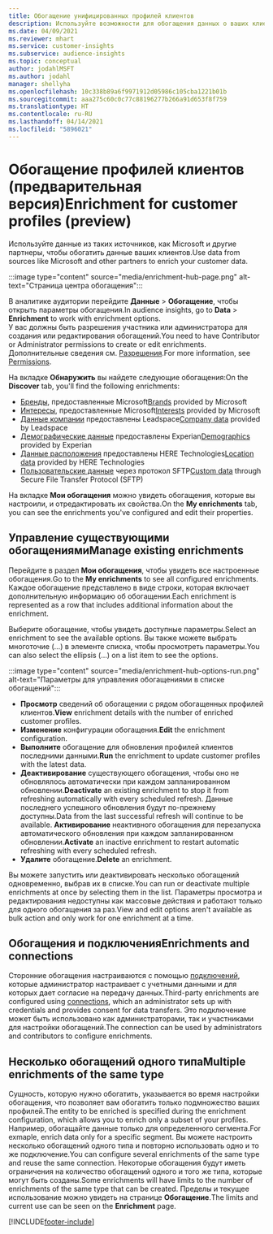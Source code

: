 ```yaml
---
title: Обогащение унифицированных профилей клиентов
description: Используйте возможности для обогащения данных о ваших клиентах.
ms.date: 04/09/2021
ms.reviewer: mhart
ms.service: customer-insights
ms.subservice: audience-insights
ms.topic: conceptual
author: jodahlMSFT
ms.author: jodahl
manager: shellyha
ms.openlocfilehash: 10c338b89a6f9971912d05986c105cba1221b01b
ms.sourcegitcommit: aaa275c60c0c77c88196277b266a91d653f8f759
ms.translationtype: HT
ms.contentlocale: ru-RU
ms.lasthandoff: 04/14/2021
ms.locfileid: "5896021"
---
```

# <a name="enrichment-for-customer-profiles-preview"></a><span data-ttu-id="575a5-103">Обогащение профилей клиентов (предварительная версия)</span><span class="sxs-lookup"><span data-stu-id="575a5-103">Enrichment for customer profiles (preview)</span></span>

<span data-ttu-id="575a5-104">Используйте данные из таких источников, как Microsoft и другие партнеры, чтобы обогатить данные ваших клиентов.</span><span class="sxs-lookup"><span data-stu-id="575a5-104">Use data from sources like Microsoft and other partners to enrich your customer data.</span></span>

:::image type="content" source="media/enrichment-hub-page.png" alt-text="Страница центра обогащения":::

<span data-ttu-id="575a5-106">В аналитике аудитории перейдите **Данные** > **Обогащение**, чтобы открыть параметры обогащения.</span><span class="sxs-lookup"><span data-stu-id="575a5-106">In audience insights, go to **Data** > **Enrichment** to work with enrichment options.</span></span>    
<span data-ttu-id="575a5-107">У вас должны быть разрешения участника или администратора для создания или редактирования обогащений.</span><span class="sxs-lookup"><span data-stu-id="575a5-107">You need to have Contributor or Administrator permissions to create or edit enrichments.</span></span> <span data-ttu-id="575a5-108">Дополнительные сведения см. [Разрешения](permissions.md).</span><span class="sxs-lookup"><span data-stu-id="575a5-108">For more information, see [Permissions](permissions.md).</span></span>

<span data-ttu-id="575a5-109">На вкладке **Обнаружить** вы найдете следующие обогащения:</span><span class="sxs-lookup"><span data-stu-id="575a5-109">On the **Discover** tab, you'll find the following enrichments:</span></span>

- <span data-ttu-id="575a5-110">[Бренды](enrichment-microsoft.md), предоставленные Microsoft</span><span class="sxs-lookup"><span data-stu-id="575a5-110">[Brands](enrichment-microsoft.md) provided by Microsoft</span></span>
- <span data-ttu-id="575a5-111">[Интересы](enrichment-microsoft.md), предоставленные Microsoft</span><span class="sxs-lookup"><span data-stu-id="575a5-111">[Interests](enrichment-microsoft.md) provided by Microsoft</span></span>
- <span data-ttu-id="575a5-112">[Данные компании](enrichment-leadspace.md) предоставлены Leadspace</span><span class="sxs-lookup"><span data-stu-id="575a5-112">[Company data](enrichment-leadspace.md) provided by Leadspace</span></span>
- <span data-ttu-id="575a5-113">[Демографические данные](enrichment-experian.md) предоставлены Experian</span><span class="sxs-lookup"><span data-stu-id="575a5-113">[Demographics](enrichment-experian.md) provided by Experian</span></span>
- <span data-ttu-id="575a5-114">[Данные расположения](enrichment-here.md) предоставлены HERE Technologies</span><span class="sxs-lookup"><span data-stu-id="575a5-114">[Location data](enrichment-here.md) provided by HERE Technologies</span></span>
- <span data-ttu-id="575a5-115">[Пользовательские данные](enrichment-SFTP-custom-import.md) через протокол SFTP</span><span class="sxs-lookup"><span data-stu-id="575a5-115">[Custom data](enrichment-SFTP-custom-import.md) through Secure File Transfer Protocol (SFTP)</span></span>

<span data-ttu-id="575a5-116">На вкладке **Мои обогащения** можно увидеть обогащения, которые вы настроили, и отредактировать их свойства.</span><span class="sxs-lookup"><span data-stu-id="575a5-116">On the **My enrichments** tab, you can see the enrichments you've configured and edit their properties.</span></span>

## <a name="manage-existing-enrichments"></a><span data-ttu-id="575a5-117">Управление существующими обогащениями</span><span class="sxs-lookup"><span data-stu-id="575a5-117">Manage existing enrichments</span></span>

<span data-ttu-id="575a5-118">Перейдите в раздел **Мои обогащения**, чтобы увидеть все настроенные обогащения.</span><span class="sxs-lookup"><span data-stu-id="575a5-118">Go to the **My enrichments** to see all configured enrichments.</span></span> <span data-ttu-id="575a5-119">Каждое обогащение представлено в виде строки, которая включает дополнительную информацию об обогащении.</span><span class="sxs-lookup"><span data-stu-id="575a5-119">Each enrichment is represented as a row that includes additional information about the enrichment.</span></span>

<span data-ttu-id="575a5-120">Выберите обогащение, чтобы увидеть доступные параметры.</span><span class="sxs-lookup"><span data-stu-id="575a5-120">Select an enrichment to see the available options.</span></span> <span data-ttu-id="575a5-121">Вы также можете выбрать многоточие (...) в элементе списка, чтобы просмотреть параметры.</span><span class="sxs-lookup"><span data-stu-id="575a5-121">You can also select the ellipsis (...) on a list item to see the options.</span></span>

:::image type="content" source="media/enrichment-hub-options-run.png" alt-text="Параметры для управления обогащениями в списке обогащений":::

- <span data-ttu-id="575a5-123">**Просмотр** сведений об обогащении с рядом обогащенных профилей клиентов.</span><span class="sxs-lookup"><span data-stu-id="575a5-123">**View** enrichment details with the number of enriched customer profiles.</span></span>
- <span data-ttu-id="575a5-124">**Изменение** конфигурации обогащения.</span><span class="sxs-lookup"><span data-stu-id="575a5-124">**Edit** the enrichment configuration.</span></span>
- <span data-ttu-id="575a5-125">**Выполните** обогащение для обновления профилей клиентов последними данными.</span><span class="sxs-lookup"><span data-stu-id="575a5-125">**Run** the enrichment to update customer profiles with the latest data.</span></span>
- <span data-ttu-id="575a5-126">**Деактивирование** существующего обогащения, чтобы оно не обновлялось автоматически при каждом запланированном обновлении.</span><span class="sxs-lookup"><span data-stu-id="575a5-126">**Deactivate** an existing enrichment to stop it from refreshing automatically with every scheduled refresh.</span></span> <span data-ttu-id="575a5-127">Данные последнего успешного обновления будут по-прежнему доступны.</span><span class="sxs-lookup"><span data-stu-id="575a5-127">Data from the last successful refresh will continue to be available.</span></span> <span data-ttu-id="575a5-128">**Активирование** неактивного обогащения для перезапуска автоматического обновления при каждом запланированном обновлении.</span><span class="sxs-lookup"><span data-stu-id="575a5-128">**Activate** an inactive enrichment to restart automatic refreshing with every scheduled refresh.</span></span>
- <span data-ttu-id="575a5-129">**Удалите** обогащение.</span><span class="sxs-lookup"><span data-stu-id="575a5-129">**Delete** an enrichment.</span></span>

<span data-ttu-id="575a5-130">Вы можете запустить или деактивировать несколько обогащений одновременно, выбрав их в списке.</span><span class="sxs-lookup"><span data-stu-id="575a5-130">You can run or deactivate multiple enrichments at once by selecting them in the list.</span></span> <span data-ttu-id="575a5-131">Параметры просмотра и редактирования недоступны как массовые действия и работают только для одного обогащения за раз.</span><span class="sxs-lookup"><span data-stu-id="575a5-131">View and edit options aren't available as bulk action and only work for one enrichment at a time.</span></span>

## <a name="enrichments-and-connections"></a><span data-ttu-id="575a5-132">Обогащения и подключения</span><span class="sxs-lookup"><span data-stu-id="575a5-132">Enrichments and connections</span></span>

<span data-ttu-id="575a5-133">Сторонние обогащения настраиваются с помощью [подключений](connections.md), которые администратор настраивает с учетными данными и для которых дает согласие на передачу данных.</span><span class="sxs-lookup"><span data-stu-id="575a5-133">Third-party enrichments are configured using [connections](connections.md), which an administrator sets up with credentials and provides consent for data transfers.</span></span> <span data-ttu-id="575a5-134">Это подключение может быть использовано как администраторами, так и участниками для настройки обогащений.</span><span class="sxs-lookup"><span data-stu-id="575a5-134">The connection can be used by administrators and contributors to configure enrichments.</span></span>  

## <a name="multiple-enrichments-of-the-same-type"></a><span data-ttu-id="575a5-135">Несколько обогащений одного типа</span><span class="sxs-lookup"><span data-stu-id="575a5-135">Multiple enrichments of the same type</span></span>

<span data-ttu-id="575a5-136">Сущность, которую нужно обогатить, указывается во время настройки обогащения, что позволяет вам обогатить только подмножество ваших профилей.</span><span class="sxs-lookup"><span data-stu-id="575a5-136">The entity to be enriched is specified during the enrichment configuration, which allows you to enrich only a subset of your profiles.</span></span> <span data-ttu-id="575a5-137">Например, обогащайте данные только для определенного сегмента.</span><span class="sxs-lookup"><span data-stu-id="575a5-137">For exmaple, enrich data only for a specific segment.</span></span> <span data-ttu-id="575a5-138">Вы можете настроить несколько обогащений одного типа и повторно использовать одно и то же подключение.</span><span class="sxs-lookup"><span data-stu-id="575a5-138">You can configure several enrichments of the same type and reuse the same connection.</span></span> <span data-ttu-id="575a5-139">Некоторые обогащения будут иметь ограничения на количество обогащений одного и того же типа, которые могут быть созданы.</span><span class="sxs-lookup"><span data-stu-id="575a5-139">Some enrichments will have limits to the number of enrichments of the same type that can be created.</span></span> <span data-ttu-id="575a5-140">Пределы и текущее использование можно увидеть на странице **Обогащение**.</span><span class="sxs-lookup"><span data-stu-id="575a5-140">The limits and current use can be seen on the **Enrichment** page.</span></span>

[!INCLUDE[footer-include](../includes/footer-banner.md)]

